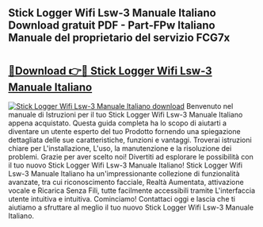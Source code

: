 ## Stick Logger Wifi Lsw-3 Manuale Italiano Download gratuit PDF - Part-FPw Italiano Manuale del proprietario del servizio FCG7x

# <h2><a href="http://dfafl5.blite.top/?on=Stick+Logger+Wifi+Lsw-3+Manuale+Italiano">🔗Download 👉🔴 Stick Logger Wifi Lsw-3 Manuale Italiano</a></h2>

[![Stick Logger Wifi Lsw-3 Manuale Italiano download](https://i.imgur.com/lujVjoI.png)](http://dfafl5.blite.top/?on=Stick+Logger+Wifi+Lsw-3+Manuale+Italiano)
Benvenuto nel manuale di Istruzioni per il tuo Stick Logger Wifi Lsw-3 Manuale Italiano appena acquistato. Questa guida completa ha lo scopo di aiutarti a diventare un utente esperto del tuo Prodotto fornendo una spiegazione dettagliata delle sue caratteristiche, funzioni e vantaggi. Troverai istruzioni chiare per L'installazione, L'uso, la manutenzione e la risoluzione dei problemi. Grazie per aver scelto noi! Divertiti ad esplorare le possibilità con il tuo nuovo Stick Logger Wifi Lsw-3 Manuale Italiano! Stick Logger Wifi Lsw-3 Manuale Italiano ha un'impressionante collezione di funzionalità avanzate, tra cui riconoscimento facciale, Realtà Aumentata, attivazione vocale e Ricarica Senza Fili, tutte facilmente accessibili tramite L'interfaccia utente intuitiva e intuitiva. Cominciamo! Contattaci oggi e lascia che ti aiutiamo a sfruttare al meglio il tuo nuovo Stick Logger Wifi Lsw-3 Manuale Italiano.

